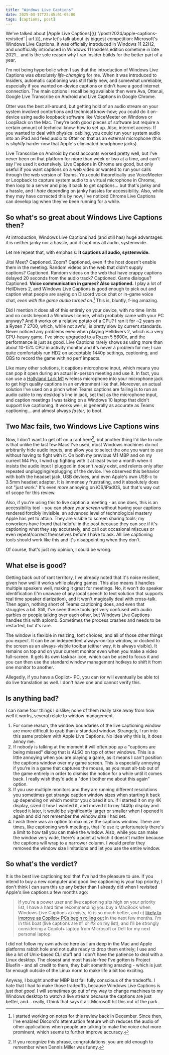 ```yaml
---
title: "Windows Live Captions"
date: 2025-03-17T22:45:01-05:00
tags: [captions, post]
---
```


We've talked about [Apple Live Captions]({{ '/post/2024/apple-captions-revisited' | url }}), now let's talk about its biggest competition: Microsoft's Windows Live Captions. It was officially introduced in Windows 11 22H2, and unofficially introduced in Windows 11 Insiders edition sometime in late 2021... and is the sole reason why I ran Insider builds for the better part of a year.

I'm not being hyperbolic when I say that the introduction of Windows Live Captions was _absolutely life-changing_ for me. When it was introduced to Insiders, automatic captioning was still fairly new, and somewhat unreliable, especially if you wanted on-device captions or didn't have a good internet connection. The main options I recall being available then were Ava, Otter.ai, Google Live Transcribe on Android and Live Captions in Google Chrome.

Otter was the best all-around, but getting hold of an audio stream on your system involved contortions and technical know-how; you could do it on-device using audio loopback software like VoiceMeeter on Windows or LoopBack on the Mac. They're both good pieces of software but require a certain amount of technical know-how to set up. Also, internet access. If you wanted to deal with physical cabling, you could run your system audio into an iPad and feed audio to Otter on that as an external microphone (this is _slightly_ harder now that Apple's eliminated headphone jacks).

Live Transcribe on Android by most accounts worked pretty well, but I've never been on that platform for more than week or two at a time, and can't say I've used it extensively. Live Captions in Chrome are good, but only useful if you want captions on a web video or wanted to run your calls through the web version of Teams. You could theoretically use VoiceMeeter or Loopback to capture system audio to a virtual microphone in Chrome, then loop to a server and play it back to get captions... but that's janky and a hassle, and I _hate_ depending on janky hassles for accessibility. Also, while they may have corrected this by now, I've noticed Chrome Live Captions can develop lag when they've been running for a while.

## So what's so great about Windows Live Captions then?

At introduction, Windows Live Captions had (and still has) huge advantages: it is neither janky nor a hassle, and it captions all audio, systemwide.

Let me repeat that, with emphasis: **It captions all audio, systemwide.**

Jitsi Meet? Captioned. Zoom? Captioned, even if the host doesn't enable them in the meeting. Random videos on the web that didn't supply captions? Captioned. Random videos on the web that have crappy captions delayed 20 seconds from the audio track? Captioned. Game dialogue? Captioned. **Voice communication in games? Also captioned.** I play a lot of HellDivers 2, and Windows Live Captions is good enough to pick out and caption what people are saying on Discord voice chat or in-game voice chat, _even with the game audio turned on._[^1] This is, bluntly, f-ing amazing.

Did I mention it does all of this entirely on your device, with no time limits and no costs beyond a Windows license, which probably came with your PC anyway? And it works on a relative potato of a CPU? I ran it for ~2 years on a Ryzen 7 2700, which, while not awful, is pretty slow by current standards. Never noticed any problems even when playing Helldivers 2, which is a very CPU-heavy game. I've since upgraded to a Ryzen 5 5600x, and the performance is just as good. Live Captions rarely shows as using more than about 10-15% CPU in activity monitor and it's never a problem for me; I can quite comfortably run HD2 on acceptable 1440p settings, captioning, and OBS to record the game with no perf impacts.

Like many other solutions, it captions microphone input, which means you can pop it open during an actual in-person meeting and use it. In fact, you can use a [Hollyland Lark M1](https://www.hollyland.com/product/lark-m1) wireless microphone into your microphone jack to get high quality captions in an environment like that. Moreover, an actual solution I've used on a pinch when Teams captions are failing is to run an audio cable to my desktop's line in jack, set that as the microphone input, and caption meetings I was taking on a Windows 10 laptop that didn't support live captioning. It works well, is generally as accurate as Teams captioning... and almost always _faster_, to boot.

## Two Mac fails, two Windows Live Captions wins

Now, I don't want to get off on a rant here[^2], but another thing I'd like to note is that unlike the last few Macs I've used, most Windows machines do not arbitrarily hide audio inputs, and allow you to select the one you want to use without having to fight with it. On both my previous M1 MBP and on my current M4 Pro, I wind up fighting with it at least twice a month when it insists the audio input I plugged in doesn't _really_ exist, and relents only after repeated unplugging/replugging of the device. I've observed this behavior with both the headset jack, USB devices, and even Apple's own USB-c to 3.5mm headset adapter. It is immensely frustrating, and it absolutely does not "just work." It's even _more_ annoying on iOS/iPadOS, but that's way out of scope for this review.

Also, if you're using this to live caption a meeting - as one does, this is an accessibility tool - you can _share your screen_ without having your captions rendered forcibly invisible, an advanced level of technological mastery Apple has yet to attain. They are visible to screen sharing tools; my coworkers have found that helpful in the past because they can see if it's captioning what they say accurately, and call out occasional miscues or even repeat/correct themselves before I have to ask. All live captioning tools should work like this and it's disappointing when they don't.

Of course, that's just my opinion, I could be wrong.

## What else is good?

Getting back out of rant territory, I've already noted that it's noise resilient, given how well it works while playing games. This also means it handles multiple speakers well, making it great for meetings. No, it won't do speaker identification (I'm unaware of any local speech to text solution that supports real time speaker diarization), and it won't magically deal with cross-talk. Then again, nothing short of Teams captioning does, and even that struggles a bit. Still, I've seen these tools get very confused with audio garbles or people talking over each other, but Windows Live Captions handles this with aplomb. Sometimes the process crashes and needs to be restarted, but it's rare.

The window is flexible in resizing, font choices, and all of those other things you expect. It can be an independent always-on-top window, or docked to the screen as an always-visible toolbar (either way, it is always visible). It remains on top and on your current monitor even when you make a video full-screen. It gets its own taskbar icon, which can be used to focus it and you can then use the standard window management hotkeys to shift it from one monitor to another.

Allegedly, if you have a Copilot+ PC, you can (or will eventually be able to) do live translation as well. I don't have one and cannot verify this.

## Is anything bad?

I can name four things I dislike; none of them really take away from how well it works, several relate to window management.

1. For some reason, the window boundaries of the live captioning window are more difficult to grab than a standard window. Strangely, I run into this same problem with Apple Live Captions. No idea why this is, it does annoy me.
1. If nobody is talking at the moment it will often pop up a "captions are being missed" dialog that is ALSO on top of other windows. This is a little annoying when you are playing a game, as it means I can't position the captions window over my game screen. This is especially annoying if you're in a game that captures the mouse, as you must alt-tab out of the game entirely in order to dismiss the notice for a while until it comes back. I really wish they'd add a "don't bother me about this again" option.
1. If you use multiple monitors and they are running different resolutions you sometimes get strange caption window sizes when starting it back up depending on which monitor you closed it on. If I started it on my 4K display, sized it how I wanted it, and moved it to my 1440p display and closed it later, it would be significantly larger or smaller when I opened it again and did not remember the window size I had set.
1. I wish there was an option to maximize the captions window. There are times, like captioning work meetings, that I'd use it; unfortunately there's a limit to how tall you can make the window. Also, while you can make the window very wide, there's a point at which it doesn't matter because the captions will wrap to a narrower column. I would prefer they removed the window size limitations and let you use the entire window.

## So what's the verdict?

It is the best live captioning tool that I've had the pleasure to use. If you intend to buy a new computer and good live captioning is your top priority, I don't think I can sum this up any better than I already did when I revisited Apple's live captions a few months ago:

> If you're a power user and live captioning sits high on your priority list, I have a hard time recommending you buy a MacBook when Windows Live Captions a) exists, b) is so much better, and c) [likely to improve as Copilot+ PCs begin rolling out](https://www.microsoft.com/en-us/windows/copilot-plus-pcs?r=1) in the next few months. I'm in this boat (live captions are #1 or #2 on my list), and I'll be strongly considering a Copilot+ laptop from Microsoft or Dell for my next personal laptop.

I did not follow my own advice here as I am deep in the Mac and Apple platforms rabbit hole and not quite ready to drop them entirely; I use and like a lot of Unix-based CLI stuff and I don't have the patience to deal with a Linux desktop. The closest and most hassle-free I've gotten is Project Bluefin - and all credit to them, they built something amazing - which is just far enough outside of the Linux norm to make life a bit too exciting.

Anyway, I bought another MBP last fall fully conscious of the tradeoffs. I hate that I had to make those tradeoffs, because Windows Live Captions is _just that good._ I will sometimes go out of my way to change machines to my Windows desktop to watch a live stream because the captions are just better, and... really, I think that says it all. Microsoft hit this out of the park.

[^1]: I started working on notes for this review back in December. Since then, I've enabled Discord's attentuation feature which reduces the audio of other applications when people are talking to make the voice chat more prominent, which seems to further improve accuracy.

[^2]: If you recognize this phrase, congratulations: you are old enough to remember when Dennis Miller was funny.
